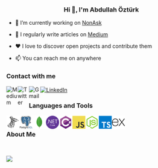 <h3 align="center">Hi 👋, I'm Abdullah Öztürk</h3>

- 🔭 I’m currently working on [NonAsk](nonask)

- 📝 I regularly write articles on [Medium][medium]

- ❤ I love to discover open projects and contribute them

- 📫 You can reach me on anywhere

### Contact with me
[<img align="center" alt="LinkedIn" width="30px" src="https://www.vectorlogo.zone/logos/linkedin/linkedin-icon.svg" />][linkedin]
[<img align="left" alt="Medium" width="30px" src="https://www.vectorlogo.zone/logos/medium/medium-icon.svg">][medium]
[<img align="left" alt="Twitter" width="30px" src="https://www.vectorlogo.zone/logos/twitter/twitter-tile.svg" />][twitter]
[<img align="left" alt="Gmail" width="30px" src="https://www.vectorlogo.zone/logos/gmail/gmail-icon.svg">][email]

### Languages and Tools 
<p align="left">
    <img align="left" width="35px" src="https://github.com/devicons/devicon/blob/master/icons/microsoftsqlserver/microsoftsqlserver-plain.svg" />
    <img align="left" width="35px" src="https://github.com/devicons/devicon/blob/master/icons/postgresql/postgresql-original-wordmark.svg" />
    <img align="left" width="35px" src="https://github.com/devicons/devicon/blob/master/icons/mongodb/mongodb-original.svg" />
    <img align="left" width="35px" src="https://github.com/devicons/devicon/blob/master/icons/dotnetcore/dotnetcore-original.svg" />
    <img align="left" width="35px" src="https://github.com/devicons/devicon/blob/master/icons/csharp/csharp-original.svg" />
    <img align="left" width="35px" src="https://github.com/devicons/devicon/blob/master/icons/javascript/javascript-original.svg" />
    <img align="left" width="35px" src="https://github.com/devicons/devicon/blob/master/icons/nodejs/nodejs-original.svg" />
    <img align="left" width="35px" src="https://github.com/devicons/devicon/blob/master/icons/typescript/typescript-original.svg" />
    <img align="left" width="35px" src="https://github.com/devicons/devicon/blob/master/icons/express/express-original.svg" />
</p>

<br/>

 ### About Me
<img style='margin-top:30px' src="https://github-readme-stats.vercel.app/api?username=AbdullahOztuurkk&show_icons=true">

<!--
LINKS
-->
[twitter]:  https://twitter.com/AbdullahOztuurk
[email]:    mailto:oabdullahozturk@yandex.com
[linkedin]: https://www.linkedin.com/in/abdullah-ozturk
[medium]:   https://abdullahozturkk.medium.com/
[nonask]:   https://github.com/nonAsk-Startup
